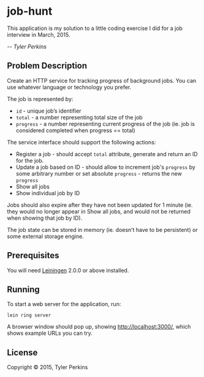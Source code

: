 # job-hunt

This application is my solution to a little coding exercise I did for a job
interview in March, 2015.

*-- Tyler Perkins*

## Problem Description

Create an HTTP service for tracking progress of background jobs. You can use whatever language or technology you prefer.

The job is represented by:

* `id` - unique job’s identifier
* `total` - a number representing total size of the job
* `progress` - a number representing current progress of the job (ie. job is considered completed when progress == total)

The service interface should support the following actions:

* Register a job - should accept `total` attribute, generate and return an ID for the job.
* Update a job based on ID - should allow to increment job's `progress` by some arbitrary number or set absolute `progress` - returns the new `progress`
* Show all jobs
* Show individual job by ID

Jobs should also expire after they have not been updated for 1 minute (ie. they would no longer appear in Show all jobs, and would not be returned when showing that job by ID).

The job state can be stored in memory (ie. doesn’t have to be persistent) or some external storage engine.

## Prerequisites

You will need [Leiningen][] 2.0.0 or above installed.

[leiningen]: https://github.com/technomancy/leiningen

## Running

To start a web server for the application, run:

    lein ring server

A browser window should pop up, showing [http://localhost:3000/](http://localhost:3000/),
which shows example URLs you can try.

## License

Copyright © 2015, Tyler Perkins
